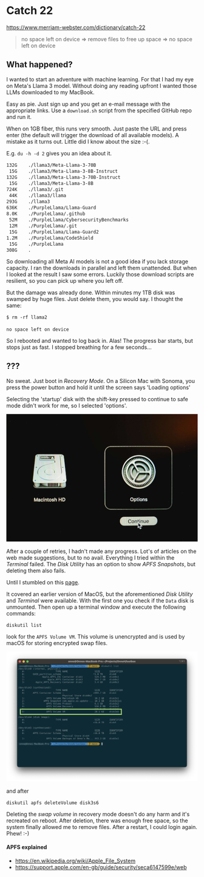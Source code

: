 # Catch 22

https://www.merriam-webster.com/dictionary/catch-22

> no space left on device => remove files to free up space => no space left on device

## What happened?

I wanted to start an adventure with machine learning. For that I had my eye on Meta's Llama 3 model. Without doing any reading upfront I wanted those LLMs downloaded to my MacBook.

Easy as pie. Just sign up and you get an e-mail message with the appropriate links. Use a `download.sh` script from the specified GitHub repo and run it.

When on 1GB fiber, this runs very smooth. Just paste the URL and press enter (the default will trigger the download of all available models). A mistake as it turns out. Little did I know about the size :-(.

E.g. `du -h -d 2` gives you an idea about it.

```text
132G	./llama3/Meta-Llama-3-70B
 15G	./llama3/Meta-Llama-3-8B-Instruct
132G	./llama3/Meta-Llama-3-70B-Instruct
 15G	./llama3/Meta-Llama-3-8B
724K	./llama3/.git
 44K	./llama3/llama
293G	./llama3
636K	./PurpleLlama/Llama-Guard
8.0K	./PurpleLlama/.github
 52M	./PurpleLlama/CybersecurityBenchmarks
 12M	./PurpleLlama/.git
 15G	./PurpleLlama/Llama-Guard2
1.2M	./PurpleLlama/CodeShield
 15G	./PurpleLlama
308G	.
```

So downloading all Meta AI models is not a good idea if you lack storage capacity. I ran the downloads in parallel and left them unattended. But when I looked at the result I saw some errors. Luckily those download scripts are resilient, so you can pick up where you left off.

But the damage was already done. Within minutes my 1TB disk was swamped by huge files. Just delete them, you would say. I thought the same:

```shell
$ rm -rf llama2

no space left on device
```

So I rebooted and wanted to log back in. Alas! The progress bar starts, but stops just as fast. I stopped breathing for a few seconds...

## ???

No sweat. Just boot in *Recovery Mode*. On a Silicon Mac with Sonoma, you press the power button and hold it until the screen says 'Loading options'

Selecting the 'startup' disk with the shift-key pressed to continue to safe mode didn't work for me, so I selected 'options'.

![Screenshot MacOS Recovery Screen](../images/Catch22/macos-recovery-mode-startup-options.jpg)

After a couple of retries, I hadn't made any progress. Lot's of articles on the web made suggestions, but to no avail. Everything I tried within the *Terminal* failed. The *Disk Utility* has an option to show *APFS Snapshots*, but deleting them also fails.

Until I stumbled on this [page](https://eduardo-pinheiro.medium.com/your-mac-doesnt-restart-due-to-no-space-left-on-device-27adf777619d).

It covered an earlier version of MacOS, but the aforementioned *Disk Utility* and *Terminal* were available. With the first one you check if the `Data` disk is unmounted. Then open up a terminal window and execute the following commands:

```shell
diskutil list
```

look for the `APFS Volume VM`. This volume is unencrypted and is used by macOS for storing encrypted swap files.

![Screenshot Terminal Window](../images/Catch22/diskutil-output.png)

and after

```shell
diskutil apfs deleteVolume disk3s6
```

Deleting the *swap volume* in recovery mode doesn't do any harm and it's recreated on reboot. After deletion, there was enough free space, so the system finally allowed me to remove files. After a restart, I could login again. Phew! :-)

#### APFS explained

* https://en.wikipedia.org/wiki/Apple_File_System
* https://support.apple.com/en-gb/guide/security/seca6147599e/web